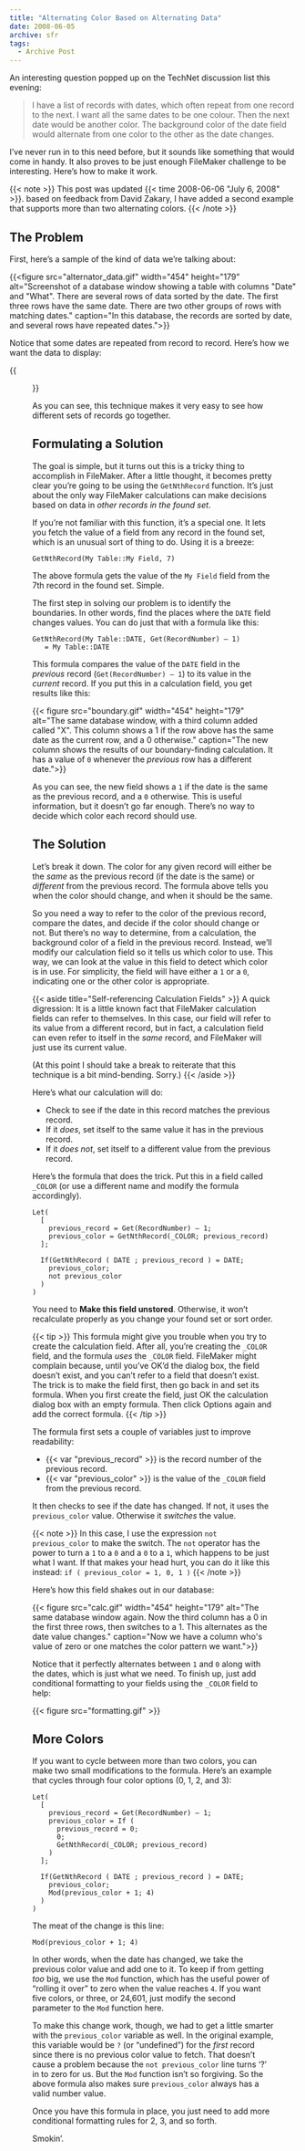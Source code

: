```yaml
---
title: "Alternating Color Based on Alternating Data"
date: 2008-06-05
archive: sfr
tags: 
  - Archive Post
---
```


An interesting question popped up on the TechNet discussion list this evening:

>I have a list of records with dates, which often repeat from one record to the next. I want all the same dates to be one colour. Then the next date would be another color. The background color of the date field would alternate from one color to the other as the date changes.

I’ve never run in to this need before, but it sounds like something that would come in handy. It also proves to be just enough FileMaker challenge to be interesting. Here’s how to make it work.

{{< note >}}
This post was updated {{< time 2008-06-06 "July 6, 2008" >}}. based on feedback from David Zakary, I have added a second example that supports more than two alternating colors.
{{< /note >}}

## The Problem

First, here’s a sample of the kind of data we’re talking about:

{{<figure src="alternator_data.gif" 
           width="454"
           height="179"
           alt="Screenshot of a database window showing a table with columns \"Date\" and \"What\". There are several rows of data sorted by the date. The first three rows have the same date. There are two other groups of rows with matching dates."
           caption="In this database, the records are sorted by date, and several rows have repeated dates.">}}

Notice that some dates are repeated from record to record. Here’s how we want the data to display:

{{<figure src="alternator_colors.gif"
           width="454"
           height="179"
           alt="The same database window, this time with each row colored either green or yellow. The first three rows are green because they have the same date. On the fourth row, where the date has changed, the color has changed to yellow. The colors alternate every time a row has a different date from the row before."
           caption="The rows are given an alternating color background to make records with the same date look connected.">}}

As you can see, this technique makes it very easy to see how different sets of records go together.

## Formulating a Solution

The goal is simple, but it turns out this is a tricky thing to accomplish in FileMaker. After a little thought, it becomes pretty clear you’re going to be using the `GetNthRecord` function. It’s just about the only way FileMaker calculations can make decisions based on data in *other records in the found set*.

If you’re not familiar with this function, it’s a special one. It lets you fetch the value of a field from any record in the found set, which is an unusual sort of thing to do. Using it is a breeze:

```
GetNthRecord(My Table::My Field, 7)
```

The above formula gets the value of the `My Field` field from the 7th record in the found set. Simple.

The first step in solving our problem is to identify the boundaries. In other words, find the places where the `DATE` field changes values. You can do just that with a formula like this:

```
GetNthRecord(My Table::DATE, Get(RecordNumber) – 1) 
   = My Table::DATE
```

This formula compares the value of the `DATE` field in the *previous* record (`Get(RecordNumber) – 1`) to its value in the *current* record. If you put this in a calculation field, you get results like this:

{{< figure src="boundary.gif"
           width="454"
           height="179"
           alt="The same database window, with a third column added called \"X\". This column shows a 1 if the row above has the same date as the current row, and a 0 otherwise."
           caption="The new column shows the results of our boundary-finding calculation. It has a value of `0` whenever the *previous* row has a different date.">}}

As you can see, the new field shows a `1` if the date is the same as the previous record, and a `0` otherwise. This is useful information, but it doesn’t go far enough. There’s no way to decide which color each record should use.

## The Solution

Let’s break it down. The color for any given record will either be the *same* as the previous record (if the date is the same) or *different* from the previous record. The formula above tells you when the color should change, and when it should be the same.

So you need a way to refer to the color of the previous record, compare the dates, and decide if the color should change or not. But there’s no way to determine, from a calculation, the background color of a field in the previous record. Instead, we’ll modify our calculation field so it tells us which color to use. This way, we can look at the value in this field to detect which color is in use. For simplicity, the field will have either a `1` or a `0`, indicating one or the other color is appropriate.


{{< aside title="Self-referencing Calculation Fields" >}}
A quick digression: It is a little known fact that FileMaker calculation fields can refer to themselves. In this case, our field will refer to its value from a different record, but in fact, a calculation field can even refer to itself in the *same* record, and FileMaker will just use its current value. 

(At this point I should take a break to reiterate that this technique is a bit mind-bending. Sorry.)
{{< /aside >}}

Here’s what our calculation will do:

* Check to see if the date in this record matches the previous record.
* If it *does*, set itself to the same value it has in the previous record.
* If it *does not*, set itself to a different value from the previous record.

Here’s the formula that does the trick. Put this in a field called `_COLOR` (or use a different name and modify the formula accordingly).

```
Let(
  [
    previous_record = Get(RecordNumber) – 1;
    previous_color = GetNthRecord(_COLOR; previous_record)
  ];

  If(GetNthRecord ( DATE ; previous_record ) = DATE;
    previous_color;
    not previous_color
  )
)
```

You need to **Make this field unstored**. Otherwise, it won’t recalculate properly as you change your found set or sort order.

{{< tip >}}
This formula might give you trouble when you try to create the calculation field. After all, you’re creating the `_COLOR` field, and the formula *uses* the `_COLOR` field. FileMaker might complain because, until you’ve OK’d the dialog box, the field doesn’t exist, and you can’t refer to a field that doesn’t exist. The trick is to make the field first, then go back in and set its formula. When you first create the field, just OK the calculation dialog box with an empty formula. Then click Options again and add the correct formula.
{{< /tip >}}

The formula first sets a couple of variables just to improve readability:

* {{< var "previous_record" >}} is the record number of the previous record.
* {{< var "previous_color" >}} is the value of the `_COLOR` field from the previous record.

It then checks to see if the date has changed. If not, it uses the `previous_color` value. Otherwise it *switches* the value.

{{< note >}}
In this case, I use the expression `not previous_color` to make the switch. The `not` operator has the power to turn a `1` to a `0` and a `0` to a `1`, which happens to be just what I want. If that makes your head hurt, you can do it like this instead: `if ( previous_color = 1, 0, 1 )`
{{< /note >}}

Here’s how this field shakes out in our database:

{{< figure src="calc.gif"
           width="454"
           height="179"
           alt="The same database window again. Now the third column has a 0 in the first three rows, then switches to a 1. This alternates as the date value changes."
           caption="Now we have a column who's value of zero or one matches the color pattern we want.">}}

Notice that it perfectly alternates between `1` and `0` along with the dates, which is just what we need. To finish up, just add conditional formatting to your fields using the `_COLOR` field to help:

{{< figure src="formatting.gif" >}}

## More Colors

If you want to cycle between more than two colors, you can make two small modifications to the formula. Here’s an example that cycles through four color options (0, 1, 2, and 3):

```
Let(
  [
    previous_record = Get(RecordNumber) – 1;
    previous_color = If (
      previous_record = 0; 
      0; 
      GetNthRecord(_COLOR; previous_record)
    )
  ];

  If(GetNthRecord ( DATE ; previous_record ) = DATE;
    previous_color;
    Mod(previous_color + 1; 4)
  )
)
```

The meat of the change is this line:

```
Mod(previous_color + 1; 4)
```

In other words, when the date has changed, we take the previous color value and add one to it. To keep if from getting *too* big, we use the `Mod` function, which has the useful power of “rolling it over” to zero when the value reaches `4`. If you want five colors, or three, or 24,601, just modify the second parameter to the `Mod` function here.

To make this change work, though, we had to get a little smarter with the `previous_color` variable as well. In the original example, this variable would be `?` (or “undefined”) for the *first* record since there is no previous color value to fetch. That doesn’t cause a problem because the `not previous_color` line turns ‘?’ in to zero for us. But the `Mod` function isn’t so forgiving. So the above formula also makes sure `previous_color` always has a valid number value.

Once you have this formula in place, you just need to add more conditional formatting rules for 2, 3, and so forth.

Smokin’.
